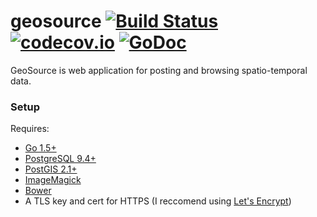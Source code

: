 # geosource [![Build Status](https://travis-ci.org/joshheinrichs/geosource.svg?branch=master)](https://travis-ci.org/joshheinrichs/geosource) [![codecov.io](https://codecov.io/github/joshheinrichs/geosource/coverage.svg?branch=master)](https://codecov.io/github/joshheinrichs/geosource?branch=master) [![GoDoc](https://godoc.org/github.com/joshheinrichs/geosource/server?status.svg)](https://godoc.org/github.com/joshheinrichs/geosource/server)

GeoSource is web application for posting and browsing spatio-temporal data.

### Setup

Requires:
 * [Go 1.5+](https://golang.org/)
 * [PostgreSQL 9.4+](http://www.postgresql.org/)
 * [PostGIS 2.1+](http://postgis.net/)
 * [ImageMagick](http://www.imagemagick.org/script/index.php)
 * [Bower](http://bower.io/)
 * A TLS key and cert for HTTPS (I reccomend using [Let's Encrypt](https://letsencrypt.org/))
